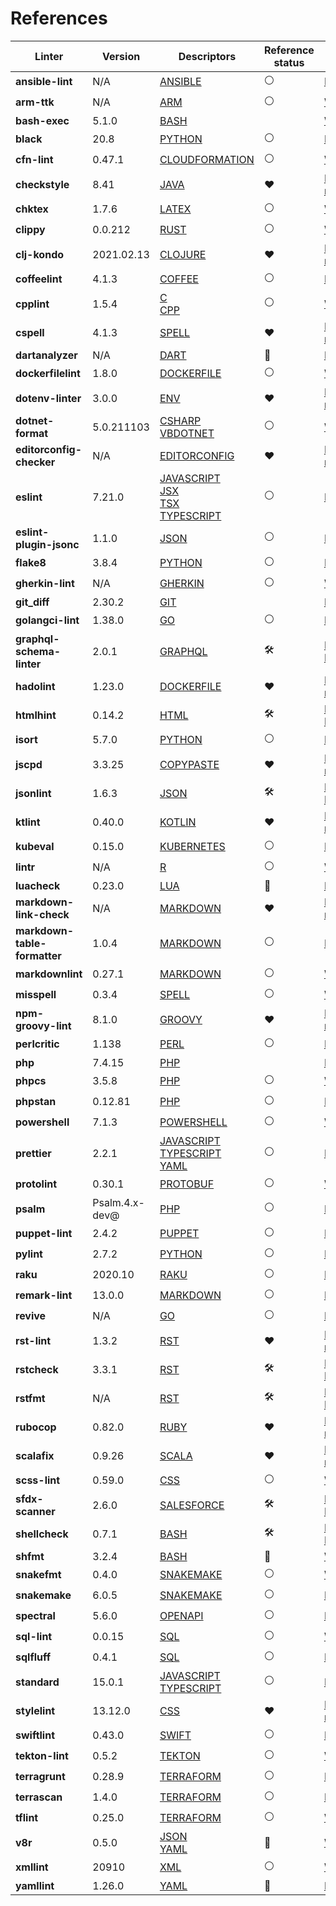 <!-- This file has been automatically generated by build.py (generate_documentation_all_linters method) -->
<!-- markdownlint-disable -->

# References

| Linter                       | Version        | Descriptors                                                                                                                                                                    | Reference status    | URL                                                                                                                                                  |
|------------------------------|----------------|--------------------------------------------------------------------------------------------------------------------------------------------------------------------------------|---------------------|------------------------------------------------------------------------------------------------------------------------------------------------------|
| **ansible-lint**             | N/A            | [ANSIBLE](descriptors/ansible_ansible_lint.md)                                                                                                                                 | :white_circle:      | [Repository](https://github.com/ansible/ansible-lint){target=_blank}                                                                                 |
| **arm-ttk**                  | N/A            | [ARM](descriptors/arm_arm_ttk.md)                                                                                                                                              | :white_circle:      | [Web Site](https://github.com/Azure/arm-ttk){target=_blank}                                                                                          |
| **bash-exec**                | 5.1.0          | [BASH](descriptors/bash_bash_exec.md)                                                                                                                                          | <!-- -->            | [Web Site](https://tiswww.case.edu/php/chet/bash/bashtop.html){target=_blank}                                                                        |
| **black**                    | 20.8           | [PYTHON](descriptors/python_black.md)                                                                                                                                          | :white_circle:      | [Repository](https://github.com/psf/black){target=_blank}                                                                                            |
| **cfn-lint**                 | 0.47.1         | [CLOUDFORMATION](descriptors/cloudformation_cfn_lint.md)                                                                                                                       | :white_circle:      | [Web Site](https://github.com/martysweet/cfn-lint){target=_blank}                                                                                    |
| **checkstyle**               | 8.41           | [JAVA](descriptors/java_checkstyle.md)                                                                                                                                         | :heart:             | [Mega-Linter reference](https://checkstyle.sourceforge.io/index.html#Related_Tools_Active_Tools){target=_blank}                                      |
| **chktex**                   | 1.7.6          | [LATEX](descriptors/latex_chktex.md)                                                                                                                                           | :white_circle:      | [Web Site](https://www.nongnu.org/chktex){target=_blank}                                                                                             |
| **clippy**                   | 0.0.212        | [RUST](descriptors/rust_clippy.md)                                                                                                                                             | :white_circle:      | [Web Site](https://github.com/rust-lang/rust-clippy){target=_blank}                                                                                  |
| **clj-kondo**                | 2021.02.13     | [CLOJURE](descriptors/clojure_clj_kondo.md)                                                                                                                                    | :heart:             | [Mega-Linter reference](https://github.com/borkdude/clj-kondo/blob/master/doc/ci-integration.md#github){target=_blank}                               |
| **coffeelint**               | 4.1.3          | [COFFEE](descriptors/coffee_coffeelint.md)                                                                                                                                     | :white_circle:      | [Repository](https://github.com/clutchski/coffeelint){target=_blank}                                                                                 |
| **cpplint**                  | 1.5.4          | [C](descriptors/c_cpplint.md)<br/> [CPP](descriptors/cpp_cpplint.md)                                                                                                           | :white_circle:      | [Web Site](https://github.com/cpplint/cpplint){target=_blank}                                                                                        |
| **cspell**                   | 4.1.3          | [SPELL](descriptors/spell_cspell.md)                                                                                                                                           | :heart:             | [Mega-Linter reference](https://github.com/streetsidesoftware/cspell/tree/master/packages/cspell#mega-linter){target=_blank}                         |
| **dartanalyzer**             | N/A            | [DART](descriptors/dart_dartanalyzer.md)                                                                                                                                       | :no_entry_sign:     | [Repository](https://github.com/dart-lang/sdk){target=_blank}                                                                                        |
| **dockerfilelint**           | 1.8.0          | [DOCKERFILE](descriptors/dockerfile_dockerfilelint.md)                                                                                                                         | :white_circle:      | [Web Site](https://github.com/replicatedhq/dockerfilelint){target=_blank}                                                                            |
| **dotenv-linter**            | 3.0.0          | [ENV](descriptors/env_dotenv_linter.md)                                                                                                                                        | :heart:             | [Mega-Linter reference](https://dotenv-linter.github.io/#/integrations/mega_linter){target=_blank}                                                   |
| **dotnet-format**            | 5.0.211103     | [CSHARP](descriptors/csharp_dotnet_format.md)<br/> [VBDOTNET](descriptors/vbdotnet_dotnet_format.md)                                                                           | :white_circle:      | [Web Site](https://github.com/dotnet/format){target=_blank}                                                                                          |
| **editorconfig-checker**     | N/A            | [EDITORCONFIG](descriptors/editorconfig_editorconfig_checker.md)                                                                                                               | :heart:             | [Mega-Linter reference](https://github.com/editorconfig-checker/editorconfig-checker#mega-linter){target=_blank}                                     |
| **eslint**                   | 7.21.0         | [JAVASCRIPT](descriptors/javascript_eslint.md)<br/> [JSX](descriptors/jsx_eslint.md)<br/> [TSX](descriptors/tsx_eslint.md)<br/> [TYPESCRIPT](descriptors/typescript_eslint.md) | :white_circle:      | [Repository](https://github.com/eslint/eslint){target=_blank}                                                                                        |
| **eslint-plugin-jsonc**      | 1.1.0          | [JSON](descriptors/json_eslint_plugin_jsonc.md)                                                                                                                                | :white_circle:      | [Repository](https://github.com/ota-meshi/eslint-plugin-jsonc){target=_blank}                                                                        |
| **flake8**                   | 3.8.4          | [PYTHON](descriptors/python_flake8.md)                                                                                                                                         | :white_circle:      | [Repository](https://github.com/PyCQA/flake8){target=_blank}                                                                                         |
| **gherkin-lint**             | N/A            | [GHERKIN](descriptors/gherkin_gherkin_lint.md)                                                                                                                                 | :white_circle:      | [Web Site](https://github.com/vsiakka/gherkin-lint){target=_blank}                                                                                   |
| **git_diff**                 | 2.30.2         | [GIT](descriptors/git_git_diff.md)                                                                                                                                             | <!-- -->            | [Repository](https://github.com/git/git){target=_blank}                                                                                              |
| **golangci-lint**            | 1.38.0         | [GO](descriptors/go_golangci_lint.md)                                                                                                                                          | :white_circle:      | [Repository](https://github.com/golangci/golangci-lint){target=_blank}                                                                               |
| **graphql-schema-linter**    | 2.0.1          | [GRAPHQL](descriptors/graphql_graphql_schema_linter.md)                                                                                                                        | :hammer_and_wrench: | [Pull Request](https://github.com/cjoudrey/graphql-schema-linter/pull/272){target=_blank}                                                            |
| **hadolint**                 | 1.23.0         | [DOCKERFILE](descriptors/dockerfile_hadolint.md)                                                                                                                               | :heart:             | [Mega-Linter reference](https://github.com/hadolint/hadolint/blob/master/docs/INTEGRATION.md#mega-linter){target=_blank}                             |
| **htmlhint**                 | 0.14.2         | [HTML](descriptors/html_htmlhint.md)                                                                                                                                           | :hammer_and_wrench: | [Pull Request](https://github.com/htmlhint/HTMLHint/pull/579/files){target=_blank}                                                                   |
| **isort**                    | 5.7.0          | [PYTHON](descriptors/python_isort.md)                                                                                                                                          | :white_circle:      | [Repository](https://github.com/PyCQA/isort){target=_blank}                                                                                          |
| **jscpd**                    | 3.3.25         | [COPYPASTE](descriptors/copypaste_jscpd.md)                                                                                                                                    | :heart:             | [Mega-Linter reference](https://github.com/kucherenko/jscpd#who-uses-jscpd){target=_blank}                                                           |
| **jsonlint**                 | 1.6.3          | [JSON](descriptors/json_jsonlint.md)                                                                                                                                           | :hammer_and_wrench: | [Pull Request](https://github.com/zaach/jsonlint/pull/127){target=_blank}                                                                            |
| **ktlint**                   | 0.40.0         | [KOTLIN](descriptors/kotlin_ktlint.md)                                                                                                                                         | :heart:             | [Mega-Linter reference](https://github.com/pinterest/ktlint#-with-continuous-integration){target=_blank}                                             |
| **kubeval**                  | 0.15.0         | [KUBERNETES](descriptors/kubernetes_kubeval.md)                                                                                                                                | :white_circle:      | [Repository](https://github.com/instrumenta/kubeval){target=_blank}                                                                                  |
| **lintr**                    | N/A            | [R](descriptors/r_lintr.md)                                                                                                                                                    | :white_circle:      | [Web Site](https://github.com/jimhester/lintr){target=_blank}                                                                                        |
| **luacheck**                 | 0.23.0         | [LUA](descriptors/lua_luacheck.md)                                                                                                                                             | :no_entry_sign:     | [Repository](https://github.com/luarocks/luacheck){target=_blank}                                                                                    |
| **markdown-link-check**      | N/A            | [MARKDOWN](descriptors/markdown_markdown_link_check.md)                                                                                                                        | :heart:             | [Mega-Linter reference](https://github.com/tcort/markdown-link-check#run-in-other-tools){target=_blank}                                              |
| **markdown-table-formatter** | 1.0.4          | [MARKDOWN](descriptors/markdown_markdown_table_formatter.md)                                                                                                                   | :white_circle:      | [Repository](https://github.com/nvuillam/markdown-table-formatter){target=_blank}                                                                    |
| **markdownlint**             | 0.27.1         | [MARKDOWN](descriptors/markdown_markdownlint.md)                                                                                                                               | :white_circle:      | [Web Site](https://github.com/DavidAnson/markdownlint){target=_blank}                                                                                |
| **misspell**                 | 0.3.4          | [SPELL](descriptors/spell_misspell.md)                                                                                                                                         | :white_circle:      | [Web Site](https://github.com/client9/misspell){target=_blank}                                                                                       |
| **npm-groovy-lint**          | 8.1.0          | [GROOVY](descriptors/groovy_npm_groovy_lint.md)                                                                                                                                | :heart:             | [Mega-Linter reference](https://nvuillam.github.io/npm-groovy-lint/#mega-linter){target=_blank}                                                      |
| **perlcritic**               | 1.138          | [PERL](descriptors/perl_perlcritic.md)                                                                                                                                         | :white_circle:      | [Repository](https://github.com/Perl-Critic/Perl-Critic){target=_blank}                                                                              |
| **php**                      | 7.4.15         | [PHP](descriptors/php_php.md)                                                                                                                                                  | <!-- -->            | [Repository](https://github.com/php/php-src){target=_blank}                                                                                          |
| **phpcs**                    | 3.5.8          | [PHP](descriptors/php_phpcs.md)                                                                                                                                                | :white_circle:      | [Web Site](https://github.com/squizlabs/PHP_CodeSniffer){target=_blank}                                                                              |
| **phpstan**                  | 0.12.81        | [PHP](descriptors/php_phpstan.md)                                                                                                                                              | :white_circle:      | [Repository](https://github.com/phpstan/phpstan){target=_blank}                                                                                      |
| **powershell**               | 7.1.3          | [POWERSHELL](descriptors/powershell_powershell.md)                                                                                                                             | :white_circle:      | [Web Site](https://github.com/PowerShell/PSScriptAnalyzer){target=_blank}                                                                            |
| **prettier**                 | 2.2.1          | [JAVASCRIPT](descriptors/javascript_prettier.md)<br/> [TYPESCRIPT](descriptors/typescript_prettier.md)<br/> [YAML](descriptors/yaml_prettier.md)                               | :white_circle:      | [Repository](https://github.com/prettier/prettier){target=_blank}                                                                                    |
| **protolint**                | 0.30.1         | [PROTOBUF](descriptors/protobuf_protolint.md)                                                                                                                                  | :white_circle:      | [Web Site](https://github.com/yoheimuta/protolint){target=_blank}                                                                                    |
| **psalm**                    | Psalm.4.x-dev@ | [PHP](descriptors/php_psalm.md)                                                                                                                                                | :white_circle:      | [Repository](https://github.com/vimeo/psalm){target=_blank}                                                                                          |
| **puppet-lint**              | 2.4.2          | [PUPPET](descriptors/puppet_puppet_lint.md)                                                                                                                                    | :white_circle:      | [Repository](https://github.com/rodjek/puppet-lint){target=_blank}                                                                                   |
| **pylint**                   | 2.7.2          | [PYTHON](descriptors/python_pylint.md)                                                                                                                                         | :white_circle:      | [Repository](https://github.com/PyCQA/pylint){target=_blank}                                                                                         |
| **raku**                     | 2020.10        | [RAKU](descriptors/raku_raku.md)                                                                                                                                               | :white_circle:      | [Repository](https://github.com/rakudo/rakudo){target=_blank}                                                                                        |
| **remark-lint**              | 13.0.0         | [MARKDOWN](descriptors/markdown_remark_lint.md)                                                                                                                                | :white_circle:      | [Repository](https://github.com/remarkjs/remark-lint){target=_blank}                                                                                 |
| **revive**                   | N/A            | [GO](descriptors/go_revive.md)                                                                                                                                                 | :white_circle:      | [Repository](https://github.com/mgechev/revive){target=_blank}                                                                                       |
| **rst-lint**                 | 1.3.2          | [RST](descriptors/rst_rst_lint.md)                                                                                                                                             | :heart:             | [Mega-Linter reference](https://github.com/twolfson/restructuredtext-lint/wiki/Integration-in-other-tools#integration-in-other-tools){target=_blank} |
| **rstcheck**                 | 3.3.1          | [RST](descriptors/rst_rstcheck.md)                                                                                                                                             | :hammer_and_wrench: | [Pull Request](https://github.com/myint/rstcheck/pull/73){target=_blank}                                                                             |
| **rstfmt**                   | N/A            | [RST](descriptors/rst_rstfmt.md)                                                                                                                                               | :hammer_and_wrench: | [Pull Request](https://github.com/dzhu/rstfmt/pull/1){target=_blank}                                                                                 |
| **rubocop**                  | 0.82.0         | [RUBY](descriptors/ruby_rubocop.md)                                                                                                                                            | :heart:             | [Mega-Linter reference](https://docs.rubocop.org/rubocop/integration_with_other_tools.html#mega-linter-integration){target=_blank}                   |
| **scalafix**                 | 0.9.26         | [SCALA](descriptors/scala_scalafix.md)                                                                                                                                         | :heart:             | [Mega-Linter reference](https://scalacenter.github.io/scalafix/docs/users/installation.html#plugins-for-other-build-tools){target=_blank}            |
| **scss-lint**                | 0.59.0         | [CSS](descriptors/css_scss_lint.md)                                                                                                                                            | :white_circle:      | [Web Site](https://github.com/sds/scss-lint){target=_blank}                                                                                          |
| **sfdx-scanner**             | 2.6.0          | [SALESFORCE](descriptors/salesforce_sfdx_scanner.md)                                                                                                                           | :hammer_and_wrench: | [Pull Request](https://github.com/forcedotcom/sfdx-scanner/pull/307){target=_blank}                                                                  |
| **shellcheck**               | 0.7.1          | [BASH](descriptors/bash_shellcheck.md)                                                                                                                                         | :hammer_and_wrench: | [Pull Request](https://github.com/koalaman/shellcheck/pull/2076){target=_blank}                                                                      |
| **shfmt**                    | 3.2.4          | [BASH](descriptors/bash_shfmt.md)                                                                                                                                              | :no_entry_sign:     | [Web Site](https://github.com/mvdan/sh){target=_blank}                                                                                               |
| **snakefmt**                 | 0.4.0          | [SNAKEMAKE](descriptors/snakemake_snakefmt.md)                                                                                                                                 | :white_circle:      | [Web Site](https://github.com/snakemake/snakefmt){target=_blank}                                                                                     |
| **snakemake**                | 6.0.5          | [SNAKEMAKE](descriptors/snakemake_snakemake.md)                                                                                                                                | :white_circle:      | [Repository](https://github.com/snakemake/snakemake){target=_blank}                                                                                  |
| **spectral**                 | 5.6.0          | [OPENAPI](descriptors/openapi_spectral.md)                                                                                                                                     | :white_circle:      | [Repository](https://github.com/stoplightio/spectral){target=_blank}                                                                                 |
| **sql-lint**                 | 0.0.15         | [SQL](descriptors/sql_sql_lint.md)                                                                                                                                             | :white_circle:      | [Web Site](https://github.com/joereynolds/sql-lint){target=_blank}                                                                                   |
| **sqlfluff**                 | 0.4.1          | [SQL](descriptors/sql_sqlfluff.md)                                                                                                                                             | :white_circle:      | [Repository](https://github.com/sqlfluff/sqlfluff){target=_blank}                                                                                    |
| **standard**                 | 15.0.1         | [JAVASCRIPT](descriptors/javascript_standard.md)<br/> [TYPESCRIPT](descriptors/typescript_standard.md)                                                                         | :white_circle:      | [Repository](https://github.com/standard/standard){target=_blank}                                                                                    |
| **stylelint**                | 13.12.0        | [CSS](descriptors/css_stylelint.md)                                                                                                                                            | :heart:             | [Mega-Linter reference](https://stylelint.io/user-guide/integrations/other#analysis-platform-engines){target=_blank}                                 |
| **swiftlint**                | 0.43.0         | [SWIFT](descriptors/swift_swiftlint.md)                                                                                                                                        | :white_circle:      | [Repository](https://github.com/realm/SwiftLint){target=_blank}                                                                                      |
| **tekton-lint**              | 0.5.2          | [TEKTON](descriptors/tekton_tekton_lint.md)                                                                                                                                    | :white_circle:      | [Web Site](https://github.com/IBM/tekton-lint){target=_blank}                                                                                        |
| **terragrunt**               | 0.28.9         | [TERRAFORM](descriptors/terraform_terragrunt.md)                                                                                                                               | :white_circle:      | [Repository](https://github.com/gruntwork-io/terragrunt){target=_blank}                                                                              |
| **terrascan**                | 1.4.0          | [TERRAFORM](descriptors/terraform_terrascan.md)                                                                                                                                | :white_circle:      | [Repository](https://github.com/accurics/terrascan){target=_blank}                                                                                   |
| **tflint**                   | 0.25.0         | [TERRAFORM](descriptors/terraform_tflint.md)                                                                                                                                   | :white_circle:      | [Web Site](https://github.com/terraform-linters/tflint){target=_blank}                                                                               |
| **v8r**                      | 0.5.0          | [JSON](descriptors/json_v8r.md)<br/> [YAML](descriptors/yaml_v8r.md)                                                                                                           | :no_entry_sign:     | [Web Site](https://github.com/chris48s/v8r){target=_blank}                                                                                           |
| **xmllint**                  | 20910          | [XML](descriptors/xml_xmllint.md)                                                                                                                                              | :white_circle:      | [Web Site](http://xmlsoft.org/xmllint.html){target=_blank}                                                                                           |
| **yamllint**                 | 1.26.0         | [YAML](descriptors/yaml_yamllint.md)                                                                                                                                           | :no_entry_sign:     | [Repository](https://github.com/adrienverge/yamllint){target=_blank}                                                                                 |
